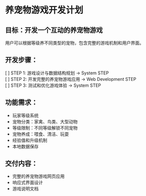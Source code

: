 

# 养宠物游戏开发计划

## 目标：开发一个互动的养宠物游戏

用户可以根据等级养不同类型的宠物，包含完整的游戏机制和用户界面。

## 开发步骤：

[ ] STEP 1: 游戏设计与数据结构规划 → System STEP  
[ ] STEP 2: 开发完整的养宠物游戏应用 → Web Development STEP  
[ ] STEP 3: 测试和优化游戏体验 → System STEP

## 功能需求：

- 玩家等级系统
- 宠物分类：家禽、鸟类、大型动物
- 等级限制：不同等级解锁不同宠物
- 宠物养成：喂食、清洁、玩耍
- 经验值和升级机制
- 本地数据保存

## 交付内容：

- 完整的养宠物游戏网页应用
- 响应式界面设计
- 游戏说明文档
